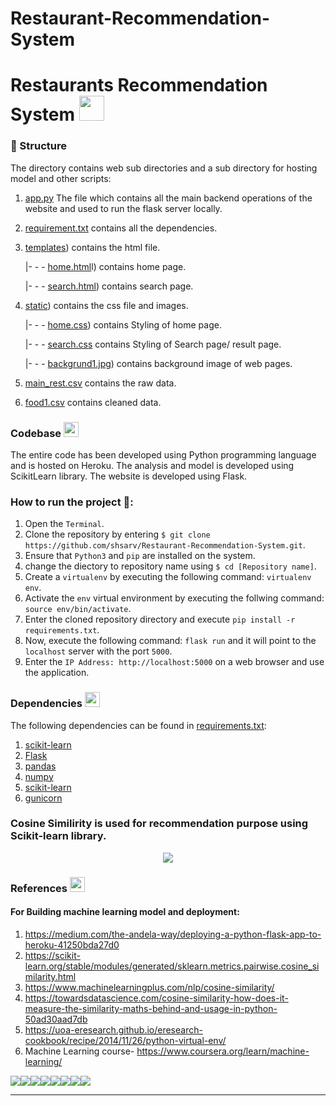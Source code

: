 # Restaurant-Recommendation-System
# Restaurants Recommendation System  <img src="https://image.flaticon.com/icons/png/512/52/52172.png" width="40px">



### 📂 Structure

The directory contains web sub directories and a sub directory for hosting model and other scripts:

1. [app.py](https://github.com/Salman-id85/Restaurant-Recommendation-System/blob/main/app.py) The file which contains all the main backend operations of the website and used to run the flask server locally.
   
2. [requirement.txt](https://github.com/Salman-id85/Restaurant-Recommendation-System/blob/main/requirements.txt) contains all the dependencies.

3. [templates](https://github.com/Salman-id85/Restaurant-Recommendation-System/tree/main/templates)) contains the html file.

      |- - - [home.html](https://github.com/Salman-id85/Restaurant-Recommendation-System/blob/main/templates/home.html)l) contains home page.
      
      |- - - [search.html](https://github.com/Salman-id85/Restaurant-Recommendation-System/blob/main/templates/search.html)) contains search page.

4. [static](https://github.com/Salman-id85/Restaurant-Recommendation-System/tree/main/static)) contains the css file and images.

      |- - - [home.css](https://github.com/Salman-id85/Restaurant-Recommendation-System/blob/main/static/home.css)) contains Styling of home page.
      
      |- - - [search.css]((https://github.com/Salman-id85/Restaurant-Recommendation-System/blob/main/static/search.css)) contains Styling of Search page/ result page.
      
      |- - - [backgrund1.jpg](https://github.com/Salman-id85/Restaurant-Recommendation-System/blob/main/static/background.jpg)) contains background image of web pages.

5. [main_rest.csv](https://github.com/Salman-id85/Restaurant-Recommendation-System/blob/main/main_rest.csv) contains the raw data.

6. [food1.csv](https://github.com/Salman-id85/Restaurant-Recommendation-System/blob/main/food1.csv) contains cleaned data.
  
### Codebase <img src="https://www.flaticon.com/svg/static/icons/svg/3565/3565585.svg" width="24px">

The entire code has been developed using Python programming language and is hosted on Heroku. The analysis and model is developed using ScikitLearn library. The website is developed using Flask. 

### How to run the project 🚀:

  1. Open the `Terminal`.
  2. Clone the repository by entering `$ git clone https://github.com/shsarv/Restaurant-Recommendation-System.git`.
  3. Ensure that `Python3` and `pip` are installed on the system.
  4. change the diectory to repository name using  `$ cd [Repository name]`.
  4. Create a `virtualenv` by executing the following command: `virtualenv env`.
  5. Activate the `env` virtual environment by executing the follwing command: `source env/bin/activate`.
  6. Enter the cloned repository directory and execute `pip install -r requirements.txt`.
  7. Now, execute the following command: `flask run` and it will point to the `localhost` server with the port `5000`.
  8. Enter the `IP Address: http://localhost:5000` on a web browser and use the application.
  
### Dependencies <img src="https://www.flaticon.com/svg/static/icons/svg/2621/2621122.svg" width="24px">

The following dependencies can be found in [requirements.txt](https://github.com/shsarv/Restaurant-Recommendation-System/blob/main/requirements.txt):

  1. [scikit-learn](https://scikit-learn.org/)
  2. [Flask](https://palletsprojects.com/p/flask/)
  3. [pandas](https://pandas.pydata.org/)
  4. [numpy](http://www.numpy.org/)
  5. [scikit-learn](https://scikit-learn.org/stable/index.html)
  6. [gunicorn](https://gunicorn.org/)
  
### Cosine Similirity is used for recommendation purpose using Scikit-learn library.


<center><img src=https://encrypted-tbn0.gstatic.com/images?q=tbn%3AANd9GcRa3ATcSqTT8I671rT7KAjWSDoAq70w6nDStA&usqp=CAU"></center>


### References <img src="https://www.flaticon.com/svg/static/icons/svg/1420/1420886.svg" width="24px">
#### For Building machine learning model and deployment:
1. https://medium.com/the-andela-way/deploying-a-python-flask-app-to-heroku-41250bda27d0
2. https://scikit-learn.org/stable/modules/generated/sklearn.metrics.pairwise.cosine_similarity.html
3. https://www.machinelearningplus.com/nlp/cosine-similarity/
4. https://towardsdatascience.com/cosine-similarity-how-does-it-measure-the-similarity-maths-behind-and-usage-in-python-50ad30aad7db
5. https://uoa-eresearch.github.io/eresearch-cookbook/recipe/2014/11/26/python-virtual-env/
6. Machine Learning course- https://www.coursera.org/learn/machine-learning/








[![](https://sourcerer.io/fame/shsarv/shsarv/Restaurant-Recommendation-System/images/0)](https://sourcerer.io/fame/shsarv/shsarv/Restaurant-Recommendation-System/links/0)[![](https://sourcerer.io/fame/shsarv/shsarv/Restaurant-Recommendation-System/images/1)](https://sourcerer.io/fame/shsarv/shsarv/Restaurant-Recommendation-System/links/1)[![](https://sourcerer.io/fame/shsarv/shsarv/Restaurant-Recommendation-System/images/2)](https://sourcerer.io/fame/shsarv/shsarv/Restaurant-Recommendation-System/links/2)[![](https://sourcerer.io/fame/shsarv/shsarv/Restaurant-Recommendation-System/images/3)](https://sourcerer.io/fame/shsarv/shsarv/Restaurant-Recommendation-System/links/3)[![](https://sourcerer.io/fame/shsarv/shsarv/Restaurant-Recommendation-System/images/4)](https://sourcerer.io/fame/shsarv/shsarv/Restaurant-Recommendation-System/links/4)[![](https://sourcerer.io/fame/shsarv/shsarv/Restaurant-Recommendation-System/images/5)](https://sourcerer.io/fame/shsarv/shsarv/Restaurant-Recommendation-System/links/5)[![](https://sourcerer.io/fame/shsarv/shsarv/Restaurant-Recommendation-System/images/6)](https://sourcerer.io/fame/shsarv/shsarv/Restaurant-Recommendation-System/links/6)[![](https://sourcerer.io/fame/shsarv/shsarv/Restaurant-Recommendation-System/images/7)](https://sourcerer.io/fame/shsarv/shsarv/Restaurant-Recommendation-System/links/7)



<hr>
